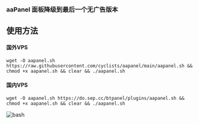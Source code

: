### aaPanel 面板降级到最后一个无广告版本

## 使用方法
#### 国外VPS
```
wget -O aapanel.sh https://raw.githubusercontent.com/cyclists/aapanel/main/aapanel.sh && chmod +x aapanel.sh && clear && ./aapanel.sh
```

#### 国内VPS
```
wget -O aapanel.sh https://do.sep.cc/btpanel/plugins/aapanel.sh && chmod +x aapanel.sh && clear && ./aapanel.sh
```
![bash](https://github.com/cyclists/aapanel/blob/main/bash.png)
